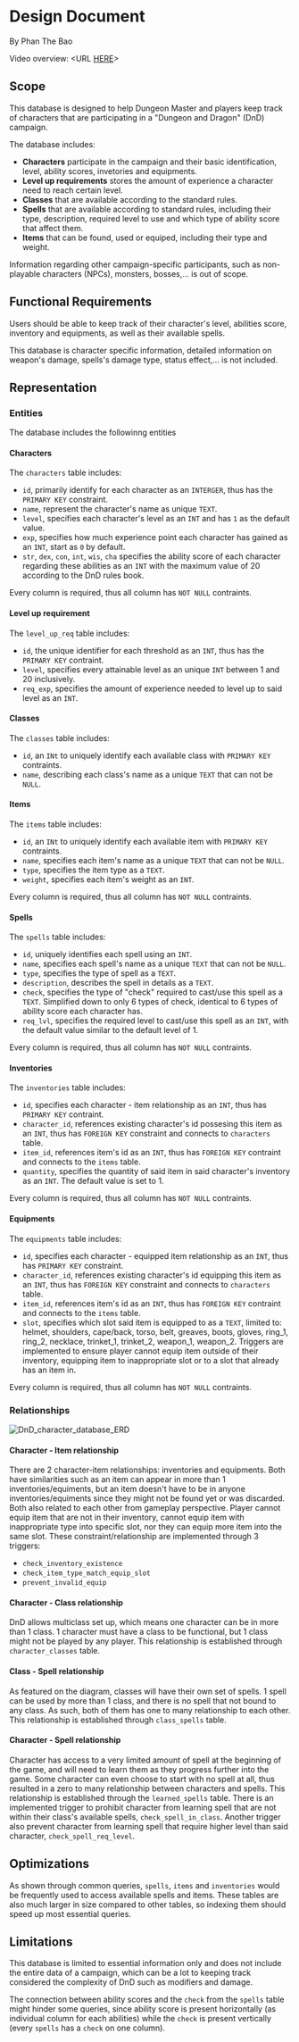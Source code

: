 # Design Document

By Phan The Bao

Video overview: <URL [HERE](https://youtu.be/jguOQotWv_A)>

## Scope

This database is designed to help Dungeon Master and players keep track of characters that are participating in a "Dungeon and Dragon" (DnD) campaign.

The database includes:
* **Characters** participate in the campaign and their basic identification, level, ability scores, invetories and equipments.
* **Level up requirements** stores the amount of experience a character need to reach certain level.
* **Classes** that are available according to the standard rules.
* **Spells** that are available according to standard rules, including their type, description, required level to use and which type of ability score that affect them.
* **Items** that can be found, used or equiped, including their type and weight.

Information regarding other campaign-specific participants, such as non-playable characters (NPCs), monsters, bosses,... is out of scope.

## Functional Requirements

Users should be able to keep track of their character's level, abilities score, inventory and equipments, as well as their available spells.

This database is character specific information, detailed information on weapon's damage, spells's damage type, status effect,... is not included.

## Representation

### Entities

The database includes the followinng entities

#### Characters

The `characters` table includes:

* `id`, primarily identify for each character as an `INTERGER`, thus has the `PRIMARY KEY` constraint.
* `name`, represent the character's name as unique `TEXT`.
* `level`, specifies each character's level as an `INT` and has `1` as the default value.
* `exp`, specifies how much experience point each character has gained as an `INT`, start as `0` by default.
* `str`, `dex`, `con`, `int`, `wis`, `cha` specifies the ability score of each character regarding these abilities as an `INT` with the maximum value of 20 according to the DnD rules book.

Every column is required, thus all column has `NOT NULL` contraints.

#### Level up requirement

The `level_up_req` table includes:

* `id`, the unique identifier for each threshold as an `INT`, thus has the `PRIMARY KEY` contraint.
* `level`, specifies every attainable level as an unique `INT` between 1 and 20 inclusively.
* `req_exp`, specifies the amount of experience needed to level up to said level as an `INT`.

#### Classes

The `classes` table includes:
* `id`, an `INt` to uniquely identify each available class with `PRIMARY KEY` contraints.
* `name`, describing each class's name as a unique `TEXT` that can not be `NULL`.

#### Items

The `items` table includes:

* `id`, an `INt` to uniquely identify each available item with `PRIMARY KEY` contraints.
* `name`, specifies each item's name as a unique `TEXT` that can not be `NULL`.
* `type`, specifies the item type as a `TEXT`.
* `weight`, specifies each item's weight as an `INT`.

Every column is required, thus all column has `NOT NULL` contraints.

#### Spells

The `spells` table includes:

* `id`, uniquely identifies each spell using an `INT`.
* `name`, specifies each spell's name as a unique `TEXT` that can not be `NULL`.
* `type`, specifies the type of spell as a `TEXT`.
* `description`, describes the spell in details as a `TEXT`.
* `check`, specifies the type of "check" required to cast/use this spell as a `TEXT`. Simplified down to only 6 types of check, identical to 6 types of ability score each character has.
* `req_lvl`, specifies the required level to cast/use this spell as an `INT`, with the default value similar to the default level of 1.

Every column is required, thus all column has `NOT NULL` contraints.

#### Inventories

The `inventories` table includes:

* `id`, specifies each character - item relationship as an `INT`, thus has `PRIMARY KEY` contraint.
* `character_id`, references existing character's id possesing this item as an `INT`, thus has `FOREIGN KEY` constraint and connects to `characters` table.
* `item_id`, references item's id as an `INT`, thus has `FOREIGN KEY` contraint and connects to the `items` table.
* `quantity`, specifies the quantity of said item in said character's inventory as an `INT`. The default value is set to 1.

Every column is required, thus all column has `NOT NULL` contraints.

#### Equipments

The `equipments` table includes:

* `id`, specifies each character - equipped item relationship as an `INT`, thus has `PRIMARY KEY` constraint.
* `character_id`, references existing character's id equipping this item as an `INT`, thus has `FOREIGN KEY` constraint and connects to `characters` table.
* `item_id`, references item's id as an `INT`, thus has `FOREIGN KEY` contraint and connects to the `items` table.
* `slot`, specifies which slot said item is equipped to as a `TEXT`, limited to:
helmet, shoulders, cape/back, torso, belt, greaves, boots, gloves, ring_1, ring_2, necklace, trinket_1, trinket_2, weapon_1, weapon_2. Triggers are implemented to ensure player cannot equip item outside of their inventory, equipping item to inappropriate slot or to a slot that already has an item in.

Every column is required, thus all column has `NOT NULL` contraints.

### Relationships

![DnD_character_database_ERD](cs50_project.drawio.png)

#### Character - Item relationship

There are 2 character-item relationships: inventories and equipments. Both have similarities such as an item can appear in more than 1 inventories/equiments, but an item doesn't have to be in anyone inventories/equiments since they might not be found yet or was discarded. Both also related to each other from gameplay perspective. Player cannot equip item that are not in their inventory, cannot equip item with inappropriate type into specific slot, nor they can equip more item into the same slot. These constraint/relationship are implemented through 3 triggers:
* `check_inventory_existence`
* `check_item_type_match_equip_slot`
* `prevent_invalid_equip`

#### Character - Class relationship

DnD allows multiclass set up, which means one character can be in more than 1 class. 1 character must have a class to be functional, but 1 class might not be played by any player. This relationship is established through `character_classes` table.

#### Class - Spell relationship

As featured on the diagram, classes will have their own set of spells. 1 spell can be used by more than 1 class, and there is no spell that not bound to any class. As such, both of them has one to many relationship to each other. This relationship is established through `class_spells` table.

#### Character - Spell relationship

Character has access to a very limited amount of spell at the beginning of the game, and will need to learn them as they progress further into the game. Some character can even choose to start with no spell at all, thus resulted in a zero to many relationship between characters and spells. This relationship is established through the `learned_spells` table. There is an implemented trigger to prohibit character from learning spell that are not within their class's available spells, `check_spell_in_class`. Another trigger also prevent character from learning spell that require higher level than said character, `check_spell_req_level`.

## Optimizations

As shown through common queries, `spells`, `items` and `inventories` would be frequently used to access available spells and items. These tables are also much larger in size compared to other tables, so indexing them should speed up most essential queries.

## Limitations

This database is limited to essential information only and does not include the entire data of a campaign, which can be a lot to keeping track considered the complexity of DnD such as modifiers and damage.

The connection between ability scores and the `check` from the `spells` table might hinder some queries, since ability score is present horizontally (as individual column for each abilities) while the `check` is present vertically (every `spells` has a `check` on one column).
